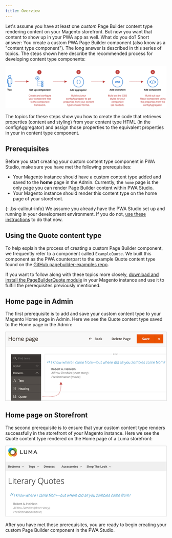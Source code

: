 ```yaml
---
title: Overview
---
```


Let's assume you have at least one _custom_ Page Builder content type rendering content on your Magento storefront. But now you want that content to show up in your PWA app as well. What do you do? Short answer: You create a custom PWA Page Builder component (also know as a "content type component"). The long answer is described in this series of topics. The steps shown here describe the recommended process for developing content type components:

![Overview of steps](images/OverviewSteps.svg)

The topics for these steps show you how to create the code that retrieves properties (content and styling) from your content type HTML (in the configAggregator) and assign those properties to the equivalent properties in your in content type component.

## Prerequisites

Before you start creating your custom content type component in PWA Studio, make sure you have met the following prerequisites:

-   Your Magento instance should have a custom content type added and saved to the **home** page in the Admin. Currently, the `home` page is the only page you can render Page Builder content within PWA Studio.
-   Your Magento instance should render this content type on the home page of your storefront.

{: .bs-callout-info}
We assume you already have the PWA Studio set up and running in your development environment. If you do not, [use these instructions][] to do that now.

## Using the Quote content type

To help explain the process of creating a custom Page Builder component, we frequently refer to a component called `ExampleQuote`. We built this component as the PWA counterpart to the example Quote content type found on the [GitHub pagebuilder-examples repo][].

If you want to follow along with these topics more closely, [download and install the PageBuilderQuote module][] in your Magento instance and use it to fulfill the prerequisites previously mentioned.

## Home page in Admin

The first prerequisite is to add and save your custom content type to your Magento Home page in Admin. Here we see the Quote content type saved to the Home page in the Admin:

![PageBuilderQuote in Admin](images/PageBuilderQuoteAdmin.png)

## Home page on Storefront

The second prerequisite is to ensure that your custom content type renders successfully in the storefront of your Magento instance. Here we see the Quote content type rendered on the Home page of a Luma storefront:

![PageBuilderQuote on Storefront](images/PageBuilderQuoteStorefront.png)

After you have met these prerequisites, you are ready to begin creating your custom Page Builder component in the PWA Studio.

[use these instructions]: <{% link venia-pwa-concept/setup/index.md %}>

[download and install the pagebuilderquote module]: https://github.com/magento-devdocs/pagebuilder-examples/tree/master/Example/PageBuilderQuote

[github pagebuilder-examples repo]: https://github.com/magento-devdocs/pagebuilder-examples/tree/master/Example/PageBuilderQuote
